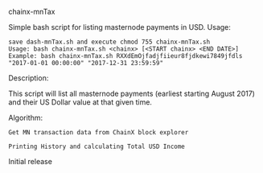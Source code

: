 chainx-mnTax

Simple bash script for listing masternode payments in USD.
Usage:

    save dash-mnTax.sh and execute chmod 755 chainx-mnTax.sh
    Usage: bash chainx-mnTax.sh <chainx> [<START chainx> <END DATE>]
    Example: bash chainx-mnTax.sh RXXdEmOjfadjfiieur8fjdkewi7849jfdls "2017-01-01 00:00:00" "2017-12-31 23:59:59"

Description:

This script will list all masternode payments (earliest starting August 2017) and their US Dollar value at that given time.

Algorithm:

    Get MN transaction data from ChainX block explorer
    
    Printing History and calculating Total USD Income

Initial release
